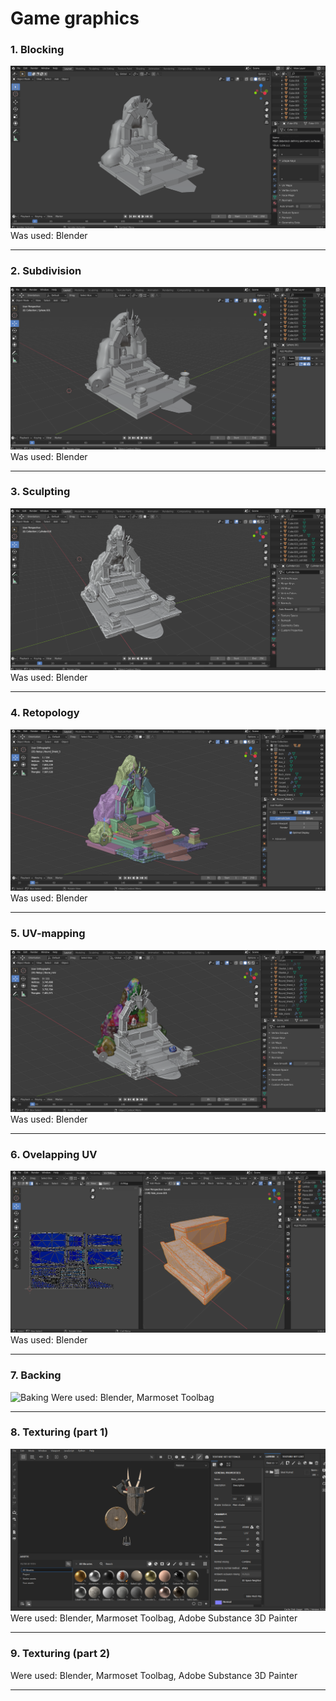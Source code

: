 # Game graphics
### 1. Blocking
![Blocking](Screenshots/1.%20Blocking/1.png "Blocking")
Was used: Blender
***
### 2. Subdivision
![Subdivision](Screenshots/2.%20Subdivision/7.png "Subdivision")
Was used: Blender
***
### 3. Sculpting
![Sculpting](Screenshots/3.%20Sculpting/16.png "Sculpting")
Was used: Blender
***
### 4. Retopology
![Retopology](Screenshots/4.%20Retopology/37.png "Retopology")
Was used: Blender
***
### 5. UV-mapping
![UV-Mapping](Screenshots/5.%20UV-mapping/45.png "UV-Mapping")
Was used: Blender
***
### 6. Ovelapping UV
![Overlapping](Screenshots/6.%20Overlapping%20UV/Final%20packaging/55.png "Overlapping")
Was used: Blender
***
### 7. Backing
![Baking](Screenshots/7.%20Backing/backstone_and_sidestone/texture_normal.png "Backing")
Were used: Blender, Marmoset Toolbag
***
### 8. Texturing (part 1)
![Texturing](Screenshots/8.%20Texturing/axe_group.png "Texturing")
Were used: Blender, Marmoset Toolbag, Adobe Substance 3D Painter
***
### 9. Texturing (part 2)
Were used: Blender, Marmoset Toolbag, Adobe Substance 3D Painter
***